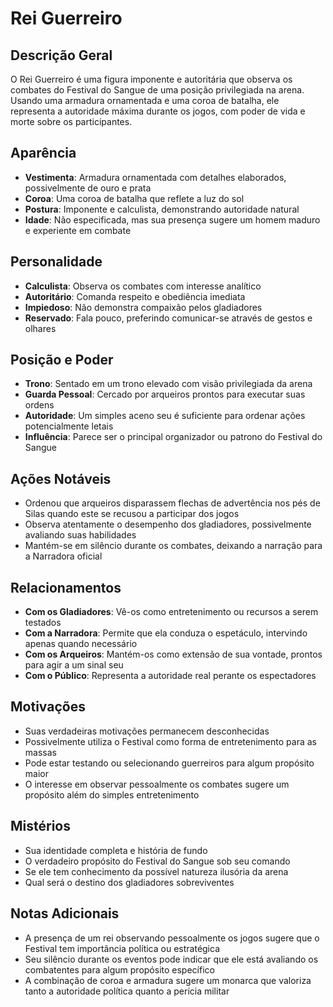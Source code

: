 # Rei Guerreiro

## Descrição Geral
O Rei Guerreiro é uma figura imponente e autoritária que observa os combates do Festival do Sangue de uma posição privilegiada na arena. Usando uma armadura ornamentada e uma coroa de batalha, ele representa a autoridade máxima durante os jogos, com poder de vida e morte sobre os participantes.

## Aparência
- **Vestimenta**: Armadura ornamentada com detalhes elaborados, possivelmente de ouro e prata
- **Coroa**: Uma coroa de batalha que reflete a luz do sol
- **Postura**: Imponente e calculista, demonstrando autoridade natural
- **Idade**: Não especificada, mas sua presença sugere um homem maduro e experiente em combate

## Personalidade
- **Calculista**: Observa os combates com interesse analítico
- **Autoritário**: Comanda respeito e obediência imediata
- **Impiedoso**: Não demonstra compaixão pelos gladiadores
- **Reservado**: Fala pouco, preferindo comunicar-se através de gestos e olhares

## Posição e Poder
- **Trono**: Sentado em um trono elevado com visão privilegiada da arena
- **Guarda Pessoal**: Cercado por arqueiros prontos para executar suas ordens
- **Autoridade**: Um simples aceno seu é suficiente para ordenar ações potencialmente letais
- **Influência**: Parece ser o principal organizador ou patrono do Festival do Sangue

## Ações Notáveis
- Ordenou que arqueiros disparassem flechas de advertência nos pés de Silas quando este se recusou a participar dos jogos
- Observa atentamente o desempenho dos gladiadores, possivelmente avaliando suas habilidades
- Mantém-se em silêncio durante os combates, deixando a narração para a Narradora oficial

## Relacionamentos
- **Com os Gladiadores**: Vê-os como entretenimento ou recursos a serem testados
- **Com a Narradora**: Permite que ela conduza o espetáculo, intervindo apenas quando necessário
- **Com os Arqueiros**: Mantém-os como extensão de sua vontade, prontos para agir a um sinal seu
- **Com o Público**: Representa a autoridade real perante os espectadores

## Motivações
- Suas verdadeiras motivações permanecem desconhecidas
- Possivelmente utiliza o Festival como forma de entretenimento para as massas
- Pode estar testando ou selecionando guerreiros para algum propósito maior
- O interesse em observar pessoalmente os combates sugere um propósito além do simples entretenimento

## Mistérios
- Sua identidade completa e história de fundo
- O verdadeiro propósito do Festival do Sangue sob seu comando
- Se ele tem conhecimento da possível natureza ilusória da arena
- Qual será o destino dos gladiadores sobreviventes

## Notas Adicionais
- A presença de um rei observando pessoalmente os jogos sugere que o Festival tem importância política ou estratégica
- Seu silêncio durante os eventos pode indicar que ele está avaliando os combatentes para algum propósito específico
- A combinação de coroa e armadura sugere um monarca que valoriza tanto a autoridade política quanto a perícia militar 